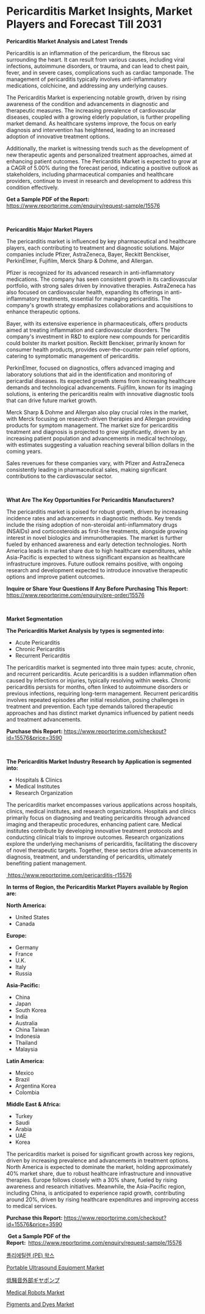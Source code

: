 <p><h1>Pericarditis Market Insights, Market Players and Forecast Till 2031</h1></p><p><strong>Pericarditis Market Analysis and Latest Trends</strong></p>
<p><p>Pericarditis is an inflammation of the pericardium, the fibrous sac surrounding the heart. It can result from various causes, including viral infections, autoimmune disorders, or trauma, and can lead to chest pain, fever, and in severe cases, complications such as cardiac tamponade. The management of pericarditis typically involves anti-inflammatory medications, colchicine, and addressing any underlying causes.</p><p>The Pericarditis Market is experiencing notable growth, driven by rising awareness of the condition and advancements in diagnostic and therapeutic measures. The increasing prevalence of cardiovascular diseases, coupled with a growing elderly population, is further propelling market demand. As healthcare systems improve, the focus on early diagnosis and intervention has heightened, leading to an increased adoption of innovative treatment options.</p><p>Additionally, the market is witnessing trends such as the development of new therapeutic agents and personalized treatment approaches, aimed at enhancing patient outcomes. The Pericarditis Market is expected to grow at a CAGR of 5.00% during the forecast period, indicating a positive outlook as stakeholders, including pharmaceutical companies and healthcare providers, continue to invest in research and development to address this condition effectively.</p></p>
<p><strong>Get a Sample PDF of the Report:&nbsp;</strong> <a href="https://www.reportprime.com/enquiry/request-sample/15576">https://www.reportprime.com/enquiry/request-sample/15576</a></p>
<p>&nbsp;</p>
<p><strong>Pericarditis Major Market Players</strong></p>
<p><p>The pericarditis market is influenced by key pharmaceutical and healthcare players, each contributing to treatment and diagnostic solutions. Major companies include Pfizer, AstraZeneca, Bayer, Reckitt Benckiser, PerkinElmer, Fujifilm, Merck Sharp & Dohme, and Allergan.</p><p>Pfizer is recognized for its advanced research in anti-inflammatory medications. The company has seen consistent growth in its cardiovascular portfolio, with strong sales driven by innovative therapies. AstraZeneca has also focused on cardiovascular health, expanding its offerings in anti-inflammatory treatments, essential for managing pericarditis. The company's growth strategy emphasizes collaborations and acquisitions to enhance therapeutic options.</p><p>Bayer, with its extensive experience in pharmaceuticals, offers products aimed at treating inflammation and cardiovascular disorders. The company's investment in R&D to explore new compounds for pericarditis could bolster its market position. Reckitt Benckiser, primarily known for consumer health products, provides over-the-counter pain relief options, catering to symptomatic management of pericarditis.</p><p>PerkinElmer, focused on diagnostics, offers advanced imaging and laboratory solutions that aid in the identification and monitoring of pericardial diseases. Its expected growth stems from increasing healthcare demands and technological advancements. Fujifilm, known for its imaging solutions, is entering the pericarditis realm with innovative diagnostic tools that can drive future market growth.</p><p>Merck Sharp & Dohme and Allergan also play crucial roles in the market, with Merck focusing on research-driven therapies and Allergan providing products for symptom management. The market size for pericarditis treatment and diagnosis is projected to grow significantly, driven by an increasing patient population and advancements in medical technology, with estimates suggesting a valuation reaching several billion dollars in the coming years.</p><p>Sales revenues for these companies vary, with Pfizer and AstraZeneca consistently leading in pharmaceutical sales, making significant contributions to the cardiovascular sector.</p></p>
<p>&nbsp;</p>
<p><strong>What Are The Key Opportunities For Pericarditis Manufacturers?</strong></p>
<p><p>The pericarditis market is poised for robust growth, driven by increasing incidence rates and advancements in diagnostic methods. Key trends include the rising adoption of non-steroidal anti-inflammatory drugs (NSAIDs) and corticosteroids as first-line treatments, alongside growing interest in novel biologics and immunotherapies. The market is further fueled by enhanced awareness and early detection technologies. North America leads in market share due to high healthcare expenditures, while Asia-Pacific is expected to witness significant expansion as healthcare infrastructure improves. Future outlook remains positive, with ongoing research and development expected to introduce innovative therapeutic options and improve patient outcomes.</p></p>
<p><strong>Inquire or Share Your Questions If Any Before Purchasing This Report:</strong> <a href="https://www.reportprime.com/enquiry/pre-order/15576">https://www.reportprime.com/enquiry/pre-order/15576</a></p>
<p>&nbsp;</p>
<p><strong>Market Segmentation</strong></p>
<p><strong>The Pericarditis Market Analysis by types is segmented into:</strong></p>
<p><ul><li>Acute Pericarditis</li><li>Chronic Pericarditis</li><li>Recurrent Pericarditis</li></ul></p>
<p><p>The pericarditis market is segmented into three main types: acute, chronic, and recurrent pericarditis. Acute pericarditis is a sudden inflammation often caused by infections or injuries, typically resolving within weeks. Chronic pericarditis persists for months, often linked to autoimmune disorders or previous infections, requiring long-term management. Recurrent pericarditis involves repeated episodes after initial resolution, posing challenges in treatment and prevention. Each type demands tailored therapeutic approaches and has distinct market dynamics influenced by patient needs and treatment advancements.</p></p>
<p><strong>Purchase this Report:&nbsp;</strong><a href="https://www.reportprime.com/checkout?id=15576&price=3590">https://www.reportprime.com/checkout?id=15576&price=3590</a></p>
<p>&nbsp;</p>
<p><strong>The Pericarditis Market Industry Research by Application is segmented into:</strong></p>
<p><ul><li>Hospitals & Clinics</li><li>Medical Institutes</li><li>Research Organization</li></ul></p>
<p><p>The pericarditis market encompasses various applications across hospitals, clinics, medical institutes, and research organizations. Hospitals and clinics primarily focus on diagnosing and treating pericarditis through advanced imaging and therapeutic procedures, enhancing patient care. Medical institutes contribute by developing innovative treatment protocols and conducting clinical trials to improve outcomes. Research organizations explore the underlying mechanisms of pericarditis, facilitating the discovery of novel therapeutic targets. Together, these sectors drive advancements in diagnosis, treatment, and understanding of pericarditis, ultimately benefiting patient management.</p></p>
<p><a href="https://www.reportprime.com/pericarditis-r15576">&nbsp;https://www.reportprime.com/pericarditis-r15576</a></p>
<p><strong>In terms of Region, the Pericarditis Market Players available by Region are:</strong></p>
<p>
    <p> <strong> North America: </strong>
        <ul>
            <li>United States</li>
            <li>Canada</li>
        </ul>
        </p> 
    <p> <strong> Europe: </strong>
        <ul>
            <li>Germany</li>
            <li>France</li>
            <li>U.K.</li>
            <li>Italy</li>
            <li>Russia</li>
        </ul>
        </p> 
    <p> <strong> Asia-Pacific: </strong>
        <ul>
            <li>China</li>
            <li>Japan</li>
            <li>South Korea</li>
            <li>India</li>
            <li>Australia</li>
            <li>China Taiwan</li>
            <li>Indonesia</li>
            <li>Thailand</li>
            <li>Malaysia</li>
        </ul>
        </p> 
    <p> <strong> Latin America: </strong>
        <ul>
            <li>Mexico</li>
            <li>Brazil</li>
            <li>Argentina Korea</li>
            <li>Colombia</li>
        </ul>
        </p> 
    <p> <strong> Middle East & Africa: </strong>
        <ul>
            <li>Turkey</li>
            <li>Saudi</li>
            <li>Arabia</li>
            <li>UAE</li>
            <li>Korea</li>
        </ul>
    </p>
    </p>
<p><p>The pericarditis market is poised for significant growth across key regions, driven by increasing prevalence and advancements in treatment options. North America is expected to dominate the market, holding approximately 40% market share, due to robust healthcare infrastructure and innovative therapies. Europe follows closely with a 30% share, fueled by rising awareness and research initiatives. Meanwhile, the Asia-Pacific region, including China, is anticipated to experience rapid growth, contributing around 20%, driven by rising healthcare expenditures and improving access to medical services.</p></p>
<p><strong>Purchase this Report: </strong><a href="https://www.reportprime.com/checkout?id=15576&price=3590">https://www.reportprime.com/checkout?id=15576&price=3590</a></p>
<p>&nbsp;<strong>Get a Sample PDF of the Report:&nbsp;&nbsp;</strong><a href="https://www.reportprime.com/enquiry/request-sample/15576">https://www.reportprime.com/enquiry/request-sample/15576</a></p>
<p><strong></strong></p>
<p><p><a href="https://medium.com/@lorenzogirl/%ED%8F%B4%EB%A6%AC%EC%97%90%ED%8B%B8%EB%A0%8C-pe-%EC%99%81%EC%8A%A4-%EC%82%B0%EC%97%85-%EC%A0%84%EB%A7%9D-%EC%8B%9C%EC%9E%A5-%EB%B3%80%ED%99%94-%EB%B0%8F-%EC%A0%84%EB%9E%B5%EC%A0%81-%ED%95%84%EC%9A%94%EC%84%B1-2024-2031-6379a9384e9d">폴리에틸렌 (PE) 왁스</a></p><p><a href="https://www.linkedin.com/pulse/portable-ultrasound-equipment-market-size-growing-cagr-125-q0x5e?trackingId=4NjLnsrfSH6TF2GtrDaGoA%3D%3D">Portable Ultrasound Equipment Market</a></p><p><a href="https://medium.com/@aminohtc4/low-noise-external-gear-pumps-market-%E3%81%AF-%E3%82%B3%E3%82%B9%E3%83%88%E7%AE%A1%E7%90%86%E3%81%A8%E5%8A%B9%E7%8E%87%E5%90%91%E4%B8%8A%E3%82%92%E5%84%AA%E5%85%88%E3%81%97%E3%81%BE%E3%81%99-%E3%81%95%E3%82%89%E3%81%AB-%E5%A0%B1%E5%91%8A%E6%9B%B8%E3%81%AF%E5%B8%82%E5%A0%B4%E3%81%AE%E9%9C%80%E8%A6%81%E9%9D%A2%E3%81%A8%E4%BE%9B%E7%B5%A6%E9%9D%A2%E3%81%AE%E4%B8%A1%E6%96%B9%E3%82%92%E3%82%AB%E3%83%90%E3%83%BC%E3%81%97%E3%81%A6%E3%81%84%E3%81%BE%E3%81%99-low-noise-a196a7edc3ab">低騒音外部ギヤポンプ</a></p><p><a href="https://www.linkedin.com/pulse/medical-robots-industry-analysis-report-its-market-size-bvw1c?trackingId=QnBk8R%2B1TaW8QdMYaHhkgg%3D%3D">Medical Robots Market</a></p><p><a href="https://medium.com/@shjdk3536/the-pigments-and-dyes-market-report-analyzes-important-operational-and-performance-data-so-one-9109b00237ad">Pigments and Dyes Market</a></p></p>